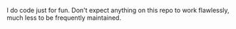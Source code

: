 I do code just for fun.
Don't expect anything on this repo to work flawlessly, much less to be frequently maintained.
